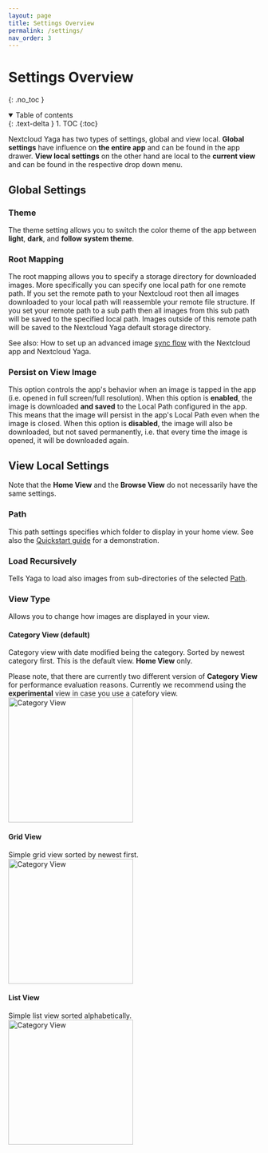 ```yaml
---
layout: page
title: Settings Overview
permalink: /settings/
nav_order: 3
---
```


# Settings Overview
{: .no_toc }

<details open markdown="block">
  <summary>
    Table of contents
  </summary>
  {: .text-delta }
1. TOC
{:toc}
</details>

Nextcloud Yaga has two types of settings, global and view local. **Global settings** have influence on **the entire app** and can be found in the app drawer. **View local settings** on the other hand are local to the **current view** and can be found in the respective drop down menu.

## Global Settings

### Theme
The theme setting allows you to switch the color theme of the app between **light**, **dark**, and **follow system theme**.

### Root Mapping
The root mapping allows you to specify a storage directory for downloaded images. More specifically you can specify one local path for one remote path. If you set the remote path to your Nextcloud root then all images downloaded to your local path will reassemble your remote file structure. If you set your remote path to a sub path then all images from this sub path will be saved to the specified local path. Images outside of this remote path will be saved to the Nextcloud Yaga default storage directory.

See also: How to set up an advanced image <a href="{{site.baseurl}}/sync_flow/">sync flow</a> with the Nextcloud app and Nextcloud Yaga.

### Persist on View Image

This option controls the app's behavior when an image is tapped in the app (i.e. opened in full screen/full resolution). When this option is **enabled**, the image is downloaded **and saved** to the Local Path configured in the app. This means that the image will persist in the app's Local Path even when the image is closed. When this option is **disabled**, the image will also be downloaded, but not saved permanently, i.e. that every time the image is opened, it will be downloaded again.

## View Local Settings

Note that the **Home View** and the **Browse View** do not necessarily have the same settings.

### Path
This path settings specifies which folder to display in your home view. See also the [Quickstart guide]({{site.baseurl}}/quickstart/) for a demonstration.

### Load Recursively
Tells Yaga to load also images from sub-directories of the selected [Path]({{site.baseurl}}/settings/#path).

### View Type
Allows you to change how images are displayed in your view.

#### Category View (default)

<div class="d-lg-flex flex-justify-between align-flex-start">
    <div class="content">
        <p>Category view with date modified being the category. Sorted by newest category first. This is the default view. <b>Home View</b> only.</p>
        Please note, that there are currently two different version of <b>Category View</b> for performance evaluation reasons. Currently we recommend using the <b>experimental</b> view in case you use a catefory view.
    </div>
    <img class="ml-lg-2" src="{{site.baseurl}}/assets/screenshots/all_set.png" alt="Category View" width="250"/>
</div>

#### Grid View

<div class="d-lg-flex flex-justify-between align-flex-start">
    <div class="content">
        Simple grid view sorted by newest first.
    </div>
    <img class="ml-lg-2" src="{{site.baseurl}}/assets/screenshots/grid_view.png" alt="Category View" width="250"/>
</div>

#### List View

<div class="d-lg-flex flex-justify-between align-flex-start">
    <div class="content">
        Simple list view sorted alphabetically.
    </div>
    <img class="ml-lg-2" src="{{site.baseurl}}/assets/screenshots/list_view.png" alt="Category View" width="250"/>
</div>

